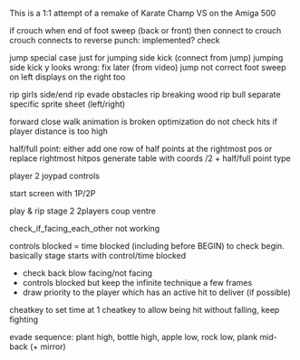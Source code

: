 This is a 1:1 attempt of a remake of Karate Champ VS on the Amiga 500

if crouch when end of foot sweep (back or front) 
then connect to crouch
crouch connects to reverse punch: implemented? check

jump special case just for jumping side kick (connect from jump)
jumping side kick y looks wrong: fix later (from video)
jump not correct
foot sweep on left displays on the right too  
				
rip girls side/end
rip evade obstacles
rip breaking wood
rip bull separate specific sprite sheet (left/right)

forward close walk animation is broken
optimization do not check hits if player distance is too high

half/full point: either add one row of half points at the rightmost pos or replace rightmost hitpos
generate table with coords /2 + half/full point type

player 2 joypad controls


start screen with 1P/2P

play & rip stage 2 2players coup ventre

check_if_facing_each_other not working

controls blocked = time blocked (including before BEGIN) to check begin.
basically stage starts with control/time blocked

- check back blow facing/not facing
- controls blocked but keep the infinite technique a few frames
- draw priority to the player which has an active hit to deliver (if possible)

cheatkey to set time at 1
cheatkey to allow being hit without falling, keep fighting


evade sequence: plant high, bottle high, apple low, rock low, plank mid-back (+ mirror)
